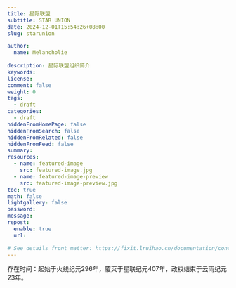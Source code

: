 ```yaml
---
title: 星际联盟
subtitle: STAR UNION
date: 2024-12-01T15:54:26+08:00
slug: starunion

author:
  name: Melancholie
 
description: 星际联盟组织简介
keywords:
license:
comment: false
weight: 0
tags:
  - draft
categories:
  - draft
hiddenFromHomePage: false
hiddenFromSearch: false
hiddenFromRelated: false
hiddenFromFeed: false
summary:
resources:
  - name: featured-image
    src: featured-image.jpg
  - name: featured-image-preview
    src: featured-image-preview.jpg
toc: true
math: false
lightgallery: false
password:
message:
repost:
  enable: true
  url:

# See details front matter: https://fixit.lruihao.cn/documentation/content-management/introduction/#front-matter
---
```


<!--more-->

存在时间：起始于火线纪元296年，覆灭于星联纪元407年，政权结束于云雨纪元23年。